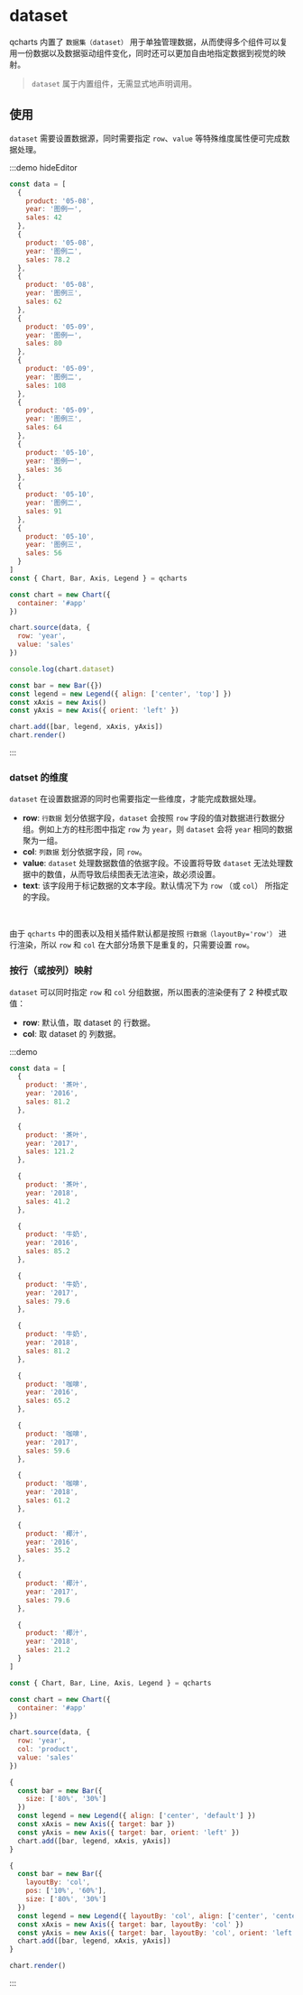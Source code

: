 # dataset

qcharts 内置了 `数据集（dataset）` 用于单独管理数据，从而使得多个组件可以复用一份数据以及数据驱动组件变化，同时还可以更加自由地指定数据到视觉的映射。

> `dataset` 属于内置组件，无需显式地声明调用。

## 使用

`dataset` 需要设置数据源，同时需要指定 `row`、`value` 等特殊维度属性便可完成数据处理。

:::demo hideEditor

```javascript
const data = [
  {
    product: '05-08',
    year: '图例一',
    sales: 42
  },
  {
    product: '05-08',
    year: '图例二',
    sales: 78.2
  },
  {
    product: '05-08',
    year: '图例三',
    sales: 62
  },
  {
    product: '05-09',
    year: '图例一',
    sales: 80
  },
  {
    product: '05-09',
    year: '图例二',
    sales: 108
  },
  {
    product: '05-09',
    year: '图例三',
    sales: 64
  },
  {
    product: '05-10',
    year: '图例一',
    sales: 36
  },
  {
    product: '05-10',
    year: '图例二',
    sales: 91
  },
  {
    product: '05-10',
    year: '图例三',
    sales: 56
  }
]
const { Chart, Bar, Axis, Legend } = qcharts

const chart = new Chart({
  container: '#app'
})

chart.source(data, {
  row: 'year',
  value: 'sales'
})

console.log(chart.dataset)

const bar = new Bar({})
const legend = new Legend({ align: ['center', 'top'] })
const xAxis = new Axis()
const yAxis = new Axis({ orient: 'left' })

chart.add([bar, legend, xAxis, yAxis])
chart.render()
```

:::

### datset 的维度

`dataset` 在设置数据源的同时也需要指定一些维度，才能完成数据处理。

- **row**: `行数据` 划分依据字段，`dataset` 会按照 `row` 字段的值对数据进行数据分组。例如上方的柱形图中指定 `row` 为 `year`，则 `dataset` 会将 `year` 相同的数据聚为一组。
- **col**: `列数据` 划分依据字段，同 `row`。
- **value**: `dataset` 处理数据数值的依据字段。不设置将导致 `dataset` 无法处理数据中的数值，从而导致后续图表无法渲染，故必须设置。
- **text**: 该字段用于标记数据的文本字段。默认情况下为 `row` （或 `col`） 所指定的字段。

<br>

由于 `qcharts` 中的图表以及相关插件默认都是按照 `行数据（layoutBy='row'）` 进行渲染，所以 `row` 和 `col` 在大部分场景下是重复的，只需要设置 `row`。

### 按行（或按列）映射

`dataset` 可以同时指定 `row` 和 `col` 分组数据，所以图表的渲染便有了 2 种模式取值：

- **row**: 默认值，取 dataset 的 行数据。
- **col**: 取 dataset 的 列数据。

:::demo

```javascript
const data = [
  {
    product: '茶叶',
    year: '2016',
    sales: 81.2
  },

  {
    product: '茶叶',
    year: '2017',
    sales: 121.2
  },

  {
    product: '茶叶',
    year: '2018',
    sales: 41.2
  },

  {
    product: '牛奶',
    year: '2016',
    sales: 85.2
  },

  {
    product: '牛奶',
    year: '2017',
    sales: 79.6
  },

  {
    product: '牛奶',
    year: '2018',
    sales: 81.2
  },

  {
    product: '咖啡',
    year: '2016',
    sales: 65.2
  },

  {
    product: '咖啡',
    year: '2017',
    sales: 59.6
  },

  {
    product: '咖啡',
    year: '2018',
    sales: 61.2
  },

  {
    product: '椰汁',
    year: '2016',
    sales: 35.2
  },

  {
    product: '椰汁',
    year: '2017',
    sales: 79.6
  },

  {
    product: '椰汁',
    year: '2018',
    sales: 21.2
  }
]

const { Chart, Bar, Line, Axis, Legend } = qcharts

const chart = new Chart({
  container: '#app'
})

chart.source(data, {
  row: 'year',
  col: 'product',
  value: 'sales'
})

{
  const bar = new Bar({
    size: ['80%', '30%']
  })
  const legend = new Legend({ align: ['center', 'default'] })
  const xAxis = new Axis({ target: bar })
  const yAxis = new Axis({ target: bar, orient: 'left' })
  chart.add([bar, legend, xAxis, yAxis])
}

{
  const bar = new Bar({
    layoutBy: 'col',
    pos: ['10%', '60%'],
    size: ['80%', '30%']
  })
  const legend = new Legend({ layoutBy: 'col', align: ['center', 'center'] })
  const xAxis = new Axis({ target: bar, layoutBy: 'col' })
  const yAxis = new Axis({ target: bar, layoutBy: 'col', orient: 'left' })
  chart.add([bar, legend, xAxis, yAxis])
}

chart.render()
```

:::
